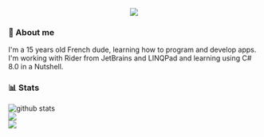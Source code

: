 <p align=center>
  <img src="https://i.imgur.com/1EfCtzX.gif">
</p>


### 🤔 About me
<p>I'm a 15 years old French dude, learning how to program and develop apps.<br/>
I'm working with Rider from JetBrains and LINQPad and learning using C# 8.0 in a Nutshell.</p>

### 📊 Stats

<p align=center>
  
<img aling=center src="https://github-readme-stats.vercel.app/api?username=Astyr6&show_icons=true&theme=darcula" alt="github stats"/></br>
<img src="https://github-readme-stats.vercel.app/api/top-langs/?username=Astyr6&hide=batchfile,nsis&theme=darcula"/><br/>
<img src="https://visitor-badge.laobi.icu/badge?page_id=Astyr6.Astyr6"/><br/>

</p>
